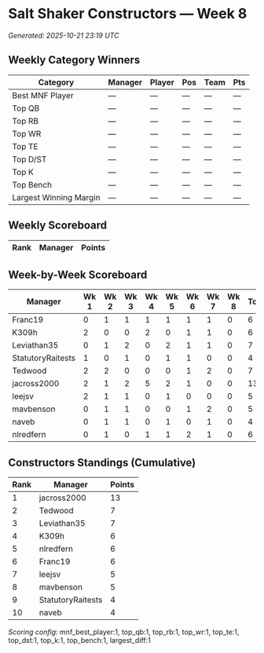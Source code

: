# Salt Shaker Constructors — Week 8
_Generated: 2025-10-21 23:19 UTC_

## Weekly Category Winners
| Category | Manager | Player | Pos | Team | Pts |
|---|---|---|---|---|---|
| Best MNF Player | — | — | — | — | — |
| Top QB | — | — | — | — | — |
| Top RB | — | — | — | — | — |
| Top WR | — | — | — | — | — |
| Top TE | — | — | — | — | — |
| Top D/ST | — | — | — | — | — |
| Top K | — | — | — | — | — |
| Top Bench | — | — | — | — | — |
| Largest Winning Margin | — | — | — | — | — |

## Weekly Scoreboard
| Rank | Manager | Points |
|---|---|---|

## Week-by-Week Scoreboard
| Manager | Wk 1 | Wk 2 | Wk 3 | Wk 4 | Wk 5 | Wk 6 | Wk 7 | Wk 8 | Total |
|---|---|---|---|---|---|---|---|---|---|
| Franc19 | 0 | 1 | 1 | 1 | 1 | 1 | 1 | 0 | 6 |
| K309h | 2 | 0 | 0 | 2 | 0 | 1 | 1 | 0 | 6 |
| Leviathan35 | 0 | 1 | 2 | 0 | 2 | 1 | 1 | 0 | 7 |
| StatutoryRaitests | 1 | 0 | 1 | 0 | 1 | 1 | 0 | 0 | 4 |
| Tedwood | 2 | 2 | 0 | 0 | 0 | 1 | 2 | 0 | 7 |
| jacross2000 | 2 | 1 | 2 | 5 | 2 | 1 | 0 | 0 | 13 |
| leejsv | 2 | 1 | 1 | 0 | 1 | 0 | 0 | 0 | 5 |
| mavbenson | 0 | 1 | 1 | 0 | 0 | 1 | 2 | 0 | 5 |
| naveb | 0 | 1 | 1 | 0 | 1 | 0 | 1 | 0 | 4 |
| nlredfern | 0 | 1 | 0 | 1 | 1 | 2 | 1 | 0 | 6 |

## Constructors Standings (Cumulative)
| Rank | Manager | Points |
|---|---|---|
| 1 | jacross2000 | 13 |
| 2 | Tedwood | 7 |
| 3 | Leviathan35 | 7 |
| 4 | K309h | 6 |
| 5 | nlredfern | 6 |
| 6 | Franc19 | 6 |
| 7 | leejsv | 5 |
| 8 | mavbenson | 5 |
| 9 | StatutoryRaitests | 4 |
| 10 | naveb | 4 |

_Scoring config:_ mnf_best_player:1, top_qb:1, top_rb:1, top_wr:1, top_te:1, top_dst:1, top_k:1, top_bench:1, largest_diff:1
